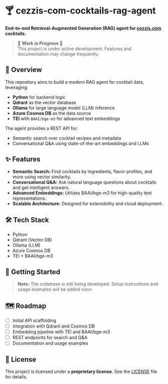 
# 🍸 cezzis-com-cocktails-rag-agent

**End-to-end Retrieval-Augmented Generation (RAG) agent for [cezzis.com](https://cezzis.com) cocktails.**

> 🚧 **Work in Progress** 🚧  
> This project is under active development. Features and documentation may change frequently.

## 📖 Overview

This repository aims to build a modern RAG agent for cocktail data, leveraging:

- **Python** for backend logic
- **Qdrant** as the vector database
- **Ollama** for large language model (LLM) inference
- **Azure Cosmos DB** as the data source
- **TEI** with `BAAI/bge-m3` for advanced text embeddings

The agent provides a REST API for:

- Semantic search over cocktail recipes and metadata
- Conversational Q&A using state-of-the-art embeddings and LLMs

## ✨ Features

- **Semantic Search:** Find cocktails by ingredients, flavor profiles, and more using vector similarity.
- **Conversational Q&A:** Ask natural language questions about cocktails and get intelligent answers.
- **Advanced Embeddings:** Utilizes BAAI/bge-m3 for high-quality text representations.
- **Scalable Architecture:** Designed for extensibility and cloud deployment.

## 🛠️ Tech Stack

- Python
- Qdrant (Vector DB)
- Ollama (LLM)
- Azure Cosmos DB
- TEI + BAAI/bge-m3

## 🚀 Getting Started

> **Note:** The codebase is still being developed. Setup instructions and usage examples will be added soon.

## 🗺️ Roadmap

- [ ] Initial API scaffolding
- [ ] Integration with Qdrant and Cosmos DB
- [ ] Embedding pipeline with TEI and BAAI/bge-m3
- [ ] REST endpoints for search and Q&A
- [ ] Documentation and usage examples

## 📄 License

This project is licensed under a **proprietary license**. See the [LICENSE](LICENSE) file for details.